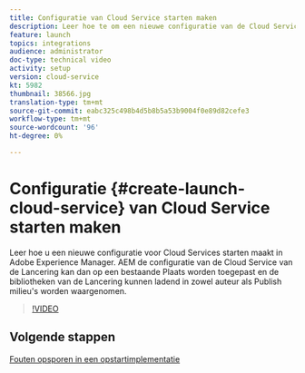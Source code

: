 ```yaml
---
title: Configuratie van Cloud Service starten maken
description: Leer hoe te om een nieuwe configuratie van de Cloud Services van de Lancering tot stand te brengen. De configuratie van de Cloud Service van de Lancering kan dan op een bestaande Plaats worden toegepast en de bibliotheken van de Lancering kunnen worden waargenomen ladend in zowel auteur als Publish milieu's.
feature: launch
topics: integrations
audience: administrator
doc-type: technical video
activity: setup
version: cloud-service
kt: 5982
thumbnail: 38566.jpg
translation-type: tm+mt
source-git-commit: eabc325c498b4d5b8b5a53b9004f0e89d82cefe3
workflow-type: tm+mt
source-wordcount: '96'
ht-degree: 0%

---
```



# Configuratie {#create-launch-cloud-service} van Cloud Service starten maken

Leer hoe u een nieuwe configuratie voor Cloud Services starten maakt in Adobe Experience Manager. AEM de configuratie van de Cloud Service van de Lancering kan dan op een bestaande Plaats worden toegepast en de bibliotheken van de Lancering kunnen ladend in zowel auteur als Publish milieu&#39;s worden waargenomen.

>[!VIDEO](https://video.tv.adobe.com/v/38566?quality=12&learn=on)

## Volgende stappen

[Fouten opsporen in een opstartimplementatie](debug-launch-implementation.md)
